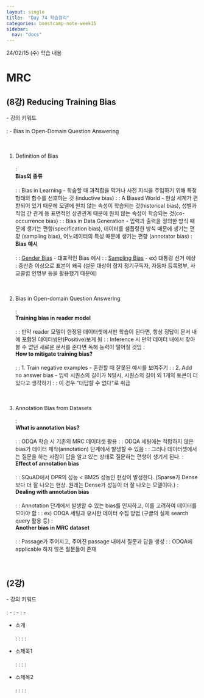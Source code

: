 ```yaml
---
layout: single
title:  "Day 74 학습정리"
categories: boostcamp-note-week15
sidebar:
  nav: "docs"
---
```


24/02/15 (수) 학습 내용

<h1>MRC</h1>

<h2>(8강) Reducing Training Bias</h2>
- 강의 키워드<br><br>
: - Bias in Open-Domain Question Answering
<br><br><br>

1. Definition of Bias<br><br>
: <br><b>Bias의 종류</b><br><br>
: : Bias in Learning - 학습할 때 과적합을 막거나 사전 지식을 주입하기 위해 특정 형태의 함수를 선호하는 것 (inductive bias)
: : A Biased World - 현실 세계가 편향되어 있기 때문에 모델에 원치 않는 속성이 학습되는 것(historical bias), 성별과 직업 간 관계 등 표면적인 상관관계 때문에 원치 않는 속성이 학습되는 것(co-occurrence bias)
: : Bias in Data Generation - 입력과 출력을 정의한 방식 때문에 생기는 편향(specification bias), 데이터를 샘플링한 방식 때문에 생기는 편향 (sampling bias), 어노테이터의 특성 때문에 생기는 편향 (annotator bias)
: <br><b>Bias 예시</b><br><br>
: : <u>Gender Bias</u> - 대표적인 Bias 예시
: : <u>Sampling Bias</u> - ex) 대통령 선거 예상 : 중산층 이상으로 표본이 왜곡 (설문 대상이 잡지 정기구독자, 자동차 등록명부, 사교클럽 인명부 등을 활용했기 때문에)
<br><br><br>

2. Bias in Open-domain Question Answering<br><br>
: <br><b>Training bias in reader model</b><br><br>
: : 만약 reader 모델이 한정된 데이터셋에서만 학습이 된다면, 항상 정답이 문서 내에 포함된 데이터쌍만(Positive)보게 됨
: : Inference 시 만약 데이터 내에서 찾아볼 수 없던 새로운 문서를 준다면 독해 능력이 떨어질 것임
: <br><b>How to mitigate training bias?</b><br><br>
: : 1. Train negative examples - 훈련할 때 잘못된 예시를 보여주기
: : 2. Add no answer bias - 입력 시퀀스의 길이가 N일시, 시퀀스의 길이 외 1개의 토큰이 더 있다고 생각하기
: : 이 경우 "대답할 수 없다"로 취급
<br><br><br>

3. Annotation Bias from Datasets<br><br>
: <br><b>What is annotation bias?</b><br><br>
: : ODQA 학습 시 기존의 MRC 데이터셋 활용
: : ODQA 세팅에는 적합하지 않은 bias가 데이터 제작(annotation) 단계에서 발생할 수 있음
: : 그러나 데이터셋에서는 질문을 하는 사람이 답을 알고 있는 상태로 질문하는 편향이 생기게 된다.
: <br><b>Effect of annotation bias</b><br><br>
: : SQuAD에서 DPR의 성능 < BM25 성능인 현상이 발생한다. (Sparse가 Dense보다 더 잘 나오는 현상. 원래는 Dense가 성능이 더 잘 나오는 모델이다.)
: <br><b>Dealing with annotation bias</b><br><br>
: : Annotation 단계에서 발생할 수 있는 bias를 인지하고, 이를 고려하여 데이터를 모아야 함
: : ex) ODQA 세팅과 유사한 데이터 수집 방법 (구글의 실제 search query 활용 등)
: <br><b>Another bias in MRC dataset</b><br><br>
: : Passage가 주어지고, 주어진 passage 내에서 질문과 답을 생성
: : ODQA에 applicable 하지 않은 질문들이 존재
<br><br><br>


<h2>(2강)</h2>
- 강의 키워드<br><br>
: - 
: - 
: - 

- 소개<br><br>
: :
: : 

- 소제목1<br><br>
: :
: : 

- 소제목2<br><br>
: :
: :

